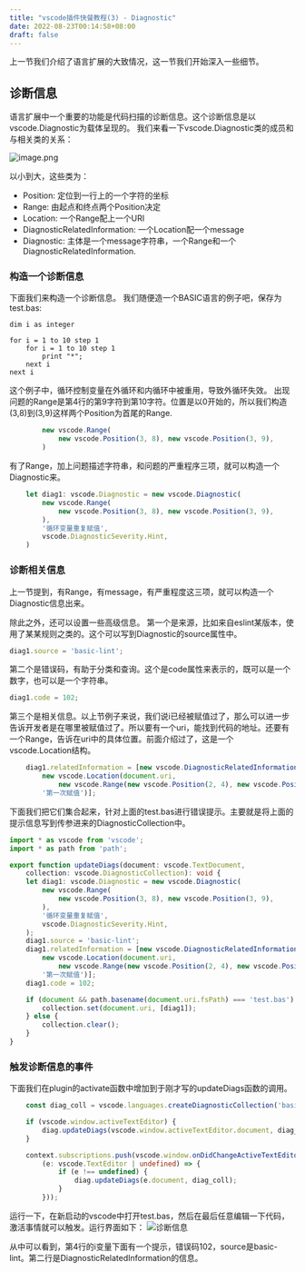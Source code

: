 ```yaml
---
title: "vscode插件快餐教程(3) - Diagnostic"
date: 2022-08-23T00:14:58+08:00
draft: false
---
```


上一节我们介绍了语言扩展的大致情况，这一节我们开始深入一些细节。

## 诊断信息

语言扩展中一个重要的功能是代码扫描的诊断信息。这个诊断信息是以vscode.Diagnostic为载体呈现的。
我们来看一下vscode.Diagnostic类的成员和与相关类的关系：

![image.png](https://upload-images.jianshu.io/upload_images/1638145-5acbc100be034e9f.png?imageMogr2/auto-orient/strip%7CimageView2/2/w/1240)

以小到大，这些类为：
- Position: 定位到一行上的一个字符的坐标
- Range: 由起点和终点两个Position决定
- Location: 一个Range配上一个URI
- DiagnosticRelatedInformation: 一个Location配一个message
- Diagnostic: 主体是一个message字符串，一个Range和一个DiagnosticRelatedInformation.

### 构造一个诊断信息

下面我们来构造一个诊断信息。
我们随便造一个BASIC语言的例子吧，保存为test.bas:
```basic
dim i as integer

for i = 1 to 10 step 1
    for i = 1 to 10 step 1
        print "*";
    next i
next i
```
这个例子中，循环控制变量在外循环和内循环中被重用，导致外循环失效。
出现问题的Range是第4行的第9字符到第10字符。位置是以0开始的，所以我们构造(3,8)到(3,9)这样两个Position为首尾的Range. 
```typescript
        new vscode.Range(
            new vscode.Position(3, 8), new vscode.Position(3, 9),
        )
```
有了Range，加上问题描述字符串，和问题的严重程序三项，就可以构造一个Diagnostic来。

```typescript
    let diag1: vscode.Diagnostic = new vscode.Diagnostic(
        new vscode.Range(
            new vscode.Position(3, 8), new vscode.Position(3, 9),
        ),
        '循环变量重复赋值',
        vscode.DiagnosticSeverity.Hint,
    )
```

### 诊断相关信息

上一节提到，有Range，有message，有严重程度这三项，就可以构造一个Diagnostic信息出来。

除此之外，还可以设置一些高级信息。
第一个是来源，比如来自eslint某版本，使用了某某规则之类的。这个可以写到Diagnostic的source属性中。
```typescript
diag1.source = 'basic-lint';
```
第二个是错误码，有助于分类和查询。这个是code属性来表示的，既可以是一个数字，也可以是一个字符串。
```typescript
diag1.code = 102;
```
第三个是相关信息。以上节例子来说，我们说i已经被赋值过了，那么可以进一步告诉开发者是在哪里被赋值过了。所以要有一个uri，能找到代码的地址。还要有一个Range，告诉在uri中的具体位置。前面介绍过了，这是一个vscode.Location结构。
```typescript
    diag1.relatedInformation = [new vscode.DiagnosticRelatedInformation(
        new vscode.Location(document.uri,
            new vscode.Range(new vscode.Position(2, 4), new vscode.Position(2, 5))),
        '第一次赋值')];
```

下面我们把它们集合起来，针对上面的test.bas进行错误提示。主要就是将上面的提示信息写到传参进来的DiagnosticCollection中。
```typescript
import * as vscode from 'vscode';
import * as path from 'path';

export function updateDiags(document: vscode.TextDocument,
    collection: vscode.DiagnosticCollection): void {
    let diag1: vscode.Diagnostic = new vscode.Diagnostic(
        new vscode.Range(
            new vscode.Position(3, 8), new vscode.Position(3, 9),
        ),
        '循环变量重复赋值',
        vscode.DiagnosticSeverity.Hint,
    );
    diag1.source = 'basic-lint';
    diag1.relatedInformation = [new vscode.DiagnosticRelatedInformation(
        new vscode.Location(document.uri,
            new vscode.Range(new vscode.Position(2, 4), new vscode.Position(2, 5))),
        '第一次赋值')];
    diag1.code = 102;

    if (document && path.basename(document.uri.fsPath) === 'test.bas') {
        collection.set(document.uri, [diag1]);
    } else {
        collection.clear();
    }
}
```

### 触发诊断信息的事件

下面我们在plugin的activate函数中增加到于刚才写的updateDiags函数的调用。

```typescript
	const diag_coll = vscode.languages.createDiagnosticCollection('basic-lint-1');

	if (vscode.window.activeTextEditor) {
		diag.updateDiags(vscode.window.activeTextEditor.document, diag_coll);
	}

	context.subscriptions.push(vscode.window.onDidChangeActiveTextEditor(
		(e: vscode.TextEditor | undefined) => {
			if (e !== undefined) {
				diag.updateDiags(e.document, diag_coll);
			}
		}));
```

运行一下，在新启动的vscode中打开test.bas，然后在最后任意编辑一下代码，激活事情就可以触发。运行界面如下：
![诊断信息](https://upload-images.jianshu.io/upload_images/1638145-e612db62b73ae5d2.png?imageMogr2/auto-orient/strip%7CimageView2/2/w/1240)

从中可以看到，第4行的i变量下面有一个提示，错误码102，source是basic-lint。第二行是DiagnosticRelatedInformation的信息。

